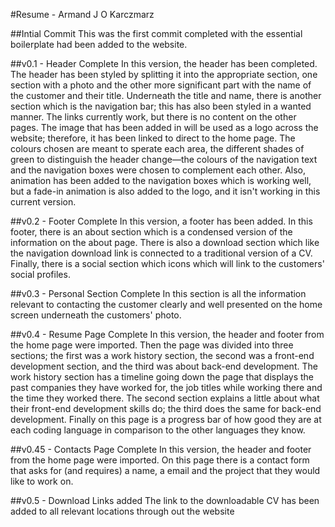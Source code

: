 #Resume - Armand J O Karczmarz

##Intial Commit
This was the first commit completed with the essential boilerplate had been added to the website.

##v0.1 - Header Complete
In this version, the header has been completed. The header has been styled by splitting it into the appropriate section, one section with a photo and the other more significant part with the name of the customer and their title.
Underneath the title and name, there is another section which is the navigation bar; this has also been styled in a wanted manner. The links currently work, but there is no content on the other pages.
The image that has been added in will be used as a logo across the website; therefore, it has been linked to direct to the home page.
The colours chosen are meant to sperate each area, the different shades of green to distinguish the header change—the colours of the navigation text and the navigation boxes were chosen to complement each other.
Also, animation has been added to the navigation boxes which is working well, but a fade-in animation is also added to the logo, and it isn't working in this current version.

##v0.2 - Footer Complete
In this version, a footer has been added.
In this footer, there is an about section which is a condensed version of the information on the about page.
There is also a download section which like the navigation download link is connected to a traditional version of a CV.
Finally, there is a social section which icons which will link to the customers' social profiles.

##v0.3 - Personal Section Complete
In this section is all the information relevant to contacting the customer clearly and well presented on the home screen underneath the customers' photo.

##v0.4 - Resume Page Complete
In this version, the header and footer from the home page were imported.
Then the page was divided into three sections; the first was a work history section, the second was a front-end development section, and the third was about back-end development.
The work history section has a timeline going down the page that displays the past companies they have worked for, the job titles while working there and the time they worked there.
The second section explains a little about what their front-end development skills do; the third does the same for back-end development.
Finally on this page is a progress bar of how good they are at each coding language in comparison to the other languages they know.

##v0.45 - Contacts Page Complete
In this version, the header and footer from the home page were imported.
On this page there is a contact form that asks for (and requires) a name, a email and the project that they would like to work on.

##v0.5 - Download Links added
The link to the downloadable CV has been added to all relevant locations through out the website